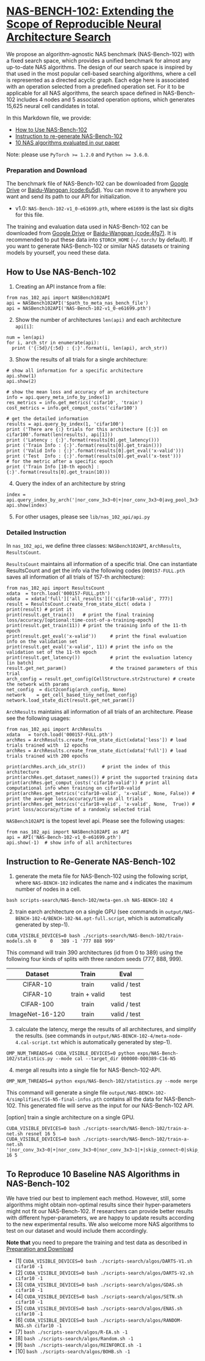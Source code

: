 # [NAS-BENCH-102: Extending the Scope of Reproducible Neural Architecture Search](https://openreview.net/forum?id=HJxyZkBKDr)

We propose an algorithm-agnostic NAS benchmark (NAS-Bench-102) with a fixed search space, which provides a unified benchmark for almost any up-to-date NAS algorithms.
The design of our search space is inspired by that used in the most popular cell-based searching algorithms, where a cell is represented as a directed acyclic graph.
Each edge here is associated with an operation selected from a predefined operation set.
For it to be applicable for all NAS algorithms, the search space defined in NAS-Bench-102 includes 4 nodes and 5 associated operation options, which generates 15,625 neural cell candidates in total.

In this Markdown file, we provide:
- [How to Use NAS-Bench-102](#how-to-use-nas-bench-102)
- [Instruction to re-generate NAS-Bench-102](#instruction-to-re-generate-nas-bench-102)
- [10 NAS algorithms evaluated in our paper](#to-reproduce-10-baseline-nas-algorithms-in-nas-bench-102)

Note: please use `PyTorch >= 1.2.0` and `Python >= 3.6.0`.

### Preparation and Download

The benchmark file of NAS-Bench-102 can be downloaded from [Google Drive](https://drive.google.com/open?id=1SKW0Cu0u8-gb18zDpaAGi0f74UdXeGKs) or [Baidu-Wangpan (code:6u5d)](https://pan.baidu.com/s/1CiaNH6C12zuZf7q-Ilm09w).
You can move it to anywhere you want and send its path to our API for initialization.
- v1.0: `NAS-Bench-102-v1_0-e61699.pth`, where `e61699` is the last six digits for this file.

The training and evaluation data used in NAS-Bench-102 can be downloaded from [Google Drive](https://drive.google.com/open?id=1L0Lzq8rWpZLPfiQGd6QR8q5xLV88emU7) or [Baidu-Wangpan (code:4fg7)](https://pan.baidu.com/s/1XAzavPKq3zcat1yBA1L2tQ).
It is recommended to put these data into `$TORCH_HOME` (`~/.torch/` by default). If you want to generate NAS-Bench-102 or similar NAS datasets or training models by yourself, you need these data.

## How to Use NAS-Bench-102

1. Creating an API instance from a file:
```
from nas_102_api import NASBench102API
api = NASBench102API('$path_to_meta_nas_bench_file')
api = NASBench102API('NAS-Bench-102-v1_0-e61699.pth')
```

2. Show the number of architectures `len(api)` and each architecture `api[i]`:
```
num = len(api)
for i, arch_str in enumerate(api):
  print ('{:5d}/{:5d} : {:}'.format(i, len(api), arch_str))
```

3. Show the results of all trials for a single architecture:
```
# show all information for a specific architecture
api.show(1)
api.show(2)

# show the mean loss and accuracy of an architecture
info = api.query_meta_info_by_index(1)
res_metrics = info.get_metrics('cifar10', 'train')
cost_metrics = info.get_comput_costs('cifar100')

# get the detailed information
results = api.query_by_index(1, 'cifar100')
print ('There are {:} trials for this architecture [{:}] on cifar100'.format(len(results), api[1]))
print ('Latency : {:}'.format(results[0].get_latency()))
print ('Train Info : {:}'.format(results[0].get_train()))
print ('Valid Info : {:}'.format(results[0].get_eval('x-valid')))
print ('Test  Info : {:}'.format(results[0].get_eval('x-test')))
# for the metric after a specific epoch
print ('Train Info [10-th epoch] : {:}'.format(results[0].get_train(10)))
```

4. Query the index of an architecture by string
```
index = api.query_index_by_arch('|nor_conv_3x3~0|+|nor_conv_3x3~0|avg_pool_3x3~1|+|skip_connect~0|nor_conv_3x3~1|skip_connect~2|')
api.show(index)
```

5. For other usages, please see `lib/nas_102_api/api.py`


### Detailed Instruction

In `nas_102_api`, we define three classes: `NASBench102API`, `ArchResults`, `ResultsCount`.

`ResultsCount` maintains all information of a specific trial. One can instantiate ResultsCount and get the info via the following codes (`000157-FULL.pth` saves all information of all trials of 157-th architecture):
```
from nas_102_api import ResultsCount
xdata  = torch.load('000157-FULL.pth')
odata  = xdata['full']['all_results'][('cifar10-valid', 777)]
result = ResultsCount.create_from_state_dict( odata )
print(result) # print it
print(result.get_train())   # print the final training loss/accuracy/[optional:time-cost-of-a-training-epoch]
print(result.get_train(11)) # print the training info of the 11-th epoch
print(result.get_eval('x-valid'))     # print the final evaluation info on the validation set
print(result.get_eval('x-valid', 11)) # print the info on the validation set of the 11-th epoch
print(result.get_latency())           # print the evaluation latency [in batch]
result.get_net_param()                # the trained parameters of this trial
arch_config = result.get_config(CellStructure.str2structure) # create the network with params
net_config  = dict2config(arch_config, None)
network    = get_cell_based_tiny_net(net_config)
network.load_state_dict(result.get_net_param())
```

`ArchResults` maintains all information of all trials of an architecture. Please see the following usages:
```
from nas_102_api import ArchResults
xdata   = torch.load('000157-FULL.pth')
archRes = ArchResults.create_from_state_dict(xdata['less']) # load trials trained with  12 epochs
archRes = ArchResults.create_from_state_dict(xdata['full']) # load trials trained with 200 epochs

print(archRes.arch_idx_str())      # print the index of this architecture 
print(archRes.get_dataset_names()) # print the supported training data
print(archRes.get_comput_costs('cifar10-valid')) # print all computational info when training on cifar10-valid 
print(archRes.get_metrics('cifar10-valid', 'x-valid', None, False)) # print the average loss/accuracy/time on all trials
print(archRes.get_metrics('cifar10-valid', 'x-valid', None,  True)) # print loss/accuracy/time of a randomly selected trial
```

`NASBench102API` is the topest level api. Please see the following usages:
```
from nas_102_api import NASBench102API as API
api = API('NAS-Bench-102-v1_0-e61699.pth')
api.show(-1)  # show info of all architectures
```


## Instruction to Re-Generate NAS-Bench-102

1. generate the meta file for NAS-Bench-102 using the following script, where `NAS-BENCH-102` indicates the name and `4` indicates the maximum number of nodes in a cell.
```
bash scripts-search/NAS-Bench-102/meta-gen.sh NAS-BENCH-102 4
```

2. train earch architecture on a single GPU (see commands in `output/NAS-BENCH-102-4/BENCH-102-N4.opt-full.script`, which is automatically generated by step-1).
```
CUDA_VISIBLE_DEVICES=0 bash ./scripts-search/NAS-Bench-102/train-models.sh 0     0   389 -1 '777 888 999'
```
This command will train 390 architectures (id from 0 to 389) using the following four kinds of splits with three random seeds (777, 888, 999).

|     Dataset     |     Train     |      Eval    |
|:---------------:|:-------------:|:------------:|
| CIFAR-10        | train         | valid / test |
| CIFAR-10        | train + valid | test         |
| CIFAR-100       | train         | valid / test |
| ImageNet-16-120 | train         | valid / test |

3. calculate the latency, merge the results of all architectures, and simplify the results.
(see commands in `output/NAS-BENCH-102-4/meta-node-4.cal-script.txt` which is automatically generated by step-1).
```
OMP_NUM_THREADS=6 CUDA_VISIBLE_DEVICES=0 python exps/NAS-Bench-102/statistics.py --mode cal --target_dir 000000-000389-C16-N5
```

4. merge all results into a single file for NAS-Bench-102-API.
```
OMP_NUM_THREADS=4 python exps/NAS-Bench-102/statistics.py --mode merge
```
This command will generate a single file `output/NAS-BENCH-102-4/simplifies/C16-N5-final-infos.pth` contains all the data for NAS-Bench-102.
This generated file will serve as the input for our NAS-Bench-102 API.

[option] train a single architecture on a single GPU.
```
CUDA_VISIBLE_DEVICES=0 bash ./scripts-search/NAS-Bench-102/train-a-net.sh resnet 16 5
CUDA_VISIBLE_DEVICES=0 bash ./scripts-search/NAS-Bench-102/train-a-net.sh '|nor_conv_3x3~0|+|nor_conv_3x3~0|nor_conv_3x3~1|+|skip_connect~0|skip_connect~1|skip_connect~2|' 16 5
```


## To Reproduce 10 Baseline NAS Algorithms in NAS-Bench-102

We have tried our best to implement each method. However, still, some algorithms might obtain non-optimal results since their hyper-parameters might not fit our NAS-Bench-102.
If researchers can provide better results with different hyper-parameters, we are happy to update results according to the new experimental results. We also welcome more NAS algorithms to test on our dataset and would include them accordingly.

**Note that** you need to prepare the training and test data as described in [Preparation and Download](#preparation-and-download)

- [1] `CUDA_VISIBLE_DEVICES=0 bash ./scripts-search/algos/DARTS-V1.sh cifar10 -1`
- [2] `CUDA_VISIBLE_DEVICES=0 bash ./scripts-search/algos/DARTS-V2.sh cifar10 -1`
- [3] `CUDA_VISIBLE_DEVICES=0 bash ./scripts-search/algos/GDAS.sh     cifar10 -1`
- [4] `CUDA_VISIBLE_DEVICES=0 bash ./scripts-search/algos/SETN.sh     cifar10 -1`
- [5] `CUDA_VISIBLE_DEVICES=0 bash ./scripts-search/algos/ENAS.sh     cifar10 -1`
- [6] `CUDA_VISIBLE_DEVICES=0 bash ./scripts-search/algos/RANDOM-NAS.sh cifar10 -1`
- [7] `bash ./scripts-search/algos/R-EA.sh -1`
- [8] `bash ./scripts-search/algos/Random.sh -1`
- [9] `bash ./scripts-search/algos/REINFORCE.sh -1`
- [10] `bash ./scripts-search/algos/BOHB.sh -1`
